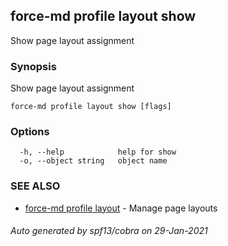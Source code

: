 ## force-md profile layout show

Show page layout assignment

### Synopsis

Show page layout assignment

```
force-md profile layout show [flags]
```

### Options

```
  -h, --help            help for show
  -o, --object string   object name
```

### SEE ALSO

* [force-md profile layout](force-md_profile_layout.md)	 - Manage page layouts

###### Auto generated by spf13/cobra on 29-Jan-2021
